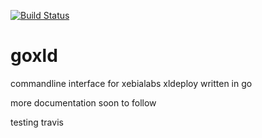 
[![Build Status](https://travis-ci.org/WianVos/goxld.svg?branch=master)](https://travis-ci.org/WianVos/goxld)
# goxld

commandline interface for xebialabs xldeploy written in go

more documentation soon to follow

testing travis
